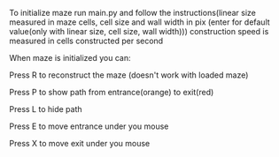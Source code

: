 To initialize maze run main.py and follow the instructions(linear size measured in maze cells, cell size and wall width in pix (enter for default value(only with linear size, cell size, wall width)))
construction speed is measured in cells constructed per second

When maze is initialized you can:

Press R to reconstruct the maze (doesn't work with loaded maze)

Press P to show path from entrance(orange) to exit(red)

Press L to hide path

Press E to move entrance under you mouse

Press X to move exit under you mouse
